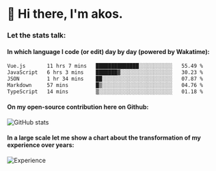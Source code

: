 # 👋 Hi there, I'm akos. 


### Let the stats talk:


#### In which language I code (or edit) day by day (powered by Wakatime): 

<!--START_SECTION:waka-->

```txt
Vue.js       11 hrs 7 mins   ██████████████░░░░░░░░░░░   55.49 %
JavaScript   6 hrs 3 mins    ███████▓░░░░░░░░░░░░░░░░░   30.23 %
JSON         1 hr 34 mins    ██░░░░░░░░░░░░░░░░░░░░░░░   07.87 %
Markdown     57 mins         █▒░░░░░░░░░░░░░░░░░░░░░░░   04.76 %
TypeScript   14 mins         ▒░░░░░░░░░░░░░░░░░░░░░░░░   01.18 %
```

<!--END_SECTION:waka-->

#### On my open-source contribution here on Github:
 
![GitHub stats](https://github-readme-stats.vercel.app/api?username=akosbalasko)

#### In a large scale let me show a chart about the transformation of my experience over years:   

![Experience](https://cr-skills-chart-widget.azurewebsites.net/api/api?username=akosbalasko)
